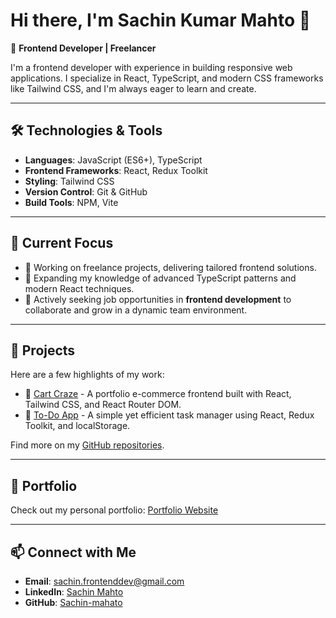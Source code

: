 # Hi there, I'm Sachin Kumar Mahto 👋  

🎯 **Frontend Developer | Freelancer**  

I'm a frontend developer with experience in building responsive web applications. I specialize in React, TypeScript, and modern CSS frameworks like Tailwind CSS, and I'm always eager to learn and create.

---

## 🛠️ Technologies & Tools  
- **Languages**: JavaScript (ES6+), TypeScript  
- **Frontend Frameworks**: React, Redux Toolkit  
- **Styling**: Tailwind CSS  
- **Version Control**: Git & GitHub  
- **Build Tools**: NPM, Vite  

---

## 🌟 Current Focus  
- 🔨 Working on freelance projects, delivering tailored frontend solutions.  
- 🌱 Expanding my knowledge of advanced TypeScript patterns and modern React techniques.  
- 💼 Actively seeking job opportunities in **frontend development** to collaborate and grow in a dynamic team environment.  

---

## 🚀 Projects  
Here are a few highlights of my work:  
- 🛒 [Cart Craze](https://cart-craze.netlify.app/) - A portfolio e-commerce frontend built with React, Tailwind CSS, and React Router DOM.  
- 📝 [To-Do App](https://sachin-get-it-done.netlify.app/) - A simple yet efficient task manager using React, Redux Toolkit, and localStorage.   

Find more on my [GitHub repositories](https://github.com/sachin-mahato).

---

## 💼 Portfolio  
Check out my personal portfolio: [Portfolio Website](https://sachin-mahato.github.io/portfolio/)  

---

## 📫 Connect with Me  
- **Email**: sachin.frontenddev@gmail.com  
- **LinkedIn**: [Sachin Mahto](https://www.linkedin.com/in/sachinkumarmahato/)  
- **GitHub**: [Sachin-mahato](https://github.com/sachin-mahato)  

